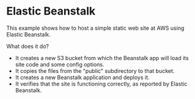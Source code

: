 # Elastic Beanstalk

This example shows how to host a simple static web site at AWS using
Elastic Beanstalk.

What does it do?

* It creates a new S3 bucket from which the Beanstalk app will load its
  site code and some config options.
* It copies the files from the "public" subdirectory to that bucket.
* It creates a new Beanstalk application and deploys it.
* It verifies that the site is functioning correctly, as reported by
  Elastic Beanstalk.
